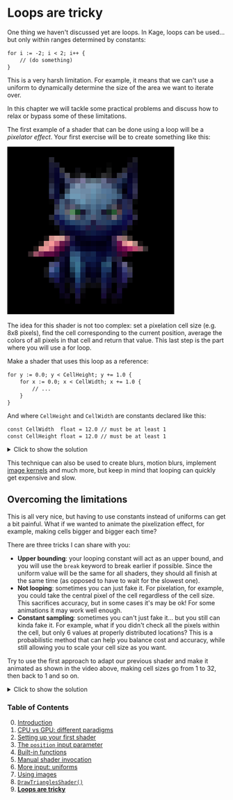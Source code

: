 # Loops are tricky

One thing we haven't discussed yet are loops. In Kage, loops can be used... but only within ranges determined by constants:
```Golang
for i := -2; i < 2; i++ {
	// (do something)
}
```

This is a very harsh limitation. For example, it means that we can't use a uniform to dynamically determine the size of the area we want to iterate over.

In this chapter we will tackle some practical problems and discuss how to relax or bypass some of these limitations.

The first example of a shader that can be done using a loop will be a *pixelator effect*. Your first exercise will be to create something like this:

![](https://github.com/tinne26/kage-desk/blob/main/img/pixelated_creature.png?raw=true)

The idea for this shader is not too complex: set a pixelation cell size (e.g. 8x8 pixels), find the cell corresponding to the current position, average the colors of all pixels in that cell and return that value. This last step is the part where you will use a for loop.

Make a shader that uses this loop as a reference:
```Golang
for y := 0.0; y < CellHeight; y += 1.0 {
	for x := 0.0; x < CellWidth; x += 1.0 {
		// ...
	}
}
```

And where `CellHeight` and `CellWidth` are constants declared like this:
```Golang
const CellWidth  float = 12.0 // must be at least 1
const CellHeight float = 12.0 // must be at least 1
```

<details>
<summary>Click to show the solution</summary>

```Golang
func Fragment(position vec4, _ vec2, _ vec4) vec4 {
	// find the position of the cell we are working on
	baseX := floor(position.x/CellWidth)*CellWidth
	baseY := floor(position.y/CellHeight)*CellHeight

	// iterate the pixelization cell
	colorAcc := vec4(0.0) // color accumulator
	for y := 0.0; y < CellHeight; y += 1.0 {
		for x := 0.0; x < CellWidth; x += 1.0 {
			pixCoords := vec2(baseX + x, baseY + y)
			colorAcc += imageColorAtPixel(pixCoords)
		}
	}

	// divide the color to average it
	return colorAcc/(CellWidth*CellHeight)
}
```
</details>

This technique can also be used to create blurs, motion blurs, implement [image kernels](https://setosa.io/ev/image-kernels/) and much more, but keep in mind that looping can quickly get expensive and slow.

## Overcoming the limitations

This is all very nice, but having to use constants instead of uniforms can get a bit painful. What if we wanted to animate the pixelization effect, for example, making cells bigger and bigger each time?



There are three tricks I can share with you:
- **Upper bounding**: your looping constant will act as an upper bound, and you will use the `break` keyword to break earlier if possible. Since the uniform value will be the same for all shaders, they should all finish at the same time (as opposed to have to wait for the slowest one).
- **Not looping**: sometimes you can just fake it. For pixelation, for example, you could take the central pixel of the cell regardless of the cell size. This sacrifices accuracy, but in some cases it's may be ok! For some animations it may work well enough.
- **Constant sampling**: sometimes you can't just fake it... but you still can kinda fake it. For example, what if you didn't check all the pixels within the cell, but only 6 values at properly distributed locations? This is a probabilistic method that can help you balance cost and accuracy, while still allowing you to scale your cell size as you want.

Try to use the first approach to adapt our previous shader and make it animated as shown in the video above, making cell sizes go from 1 to 32, then back to 1 and so on.

<details>
<summary>Click to show the solution</summary>

```Golang
var CellSize float // uniform: max value is MaxCellSize
const MaxCellSize float = 32.0

func Fragment(position vec4, _ vec2, _ vec4) vec4 {
	// find the position of the cell we are working on
	baseX := floor(position.x/CellSize)*CellSize
	baseY := floor(position.y/CellSize)*CellSize

	// iterate the pixelization cell
	colorAcc := vec4(0.0) // color accumulator
	for y := 0.0; y < MaxCellSize; y += 1.0 {
		if y >= CellSize { break }
		for x := 0.0; x < MaxCellSize; x += 1.0 {
			if x >= CellSize { break }
			pixCoords := vec2(baseX + x, baseY + y)
			colorAcc += imageColorAtPixel(pixCoords)
		}
	}

	// divide the color to average it
	return colorAcc/(CellSize*CellSize)
}
```
*(Full program available at [examples/intro/pixelize-anim](https://github.com/tinne26/kage-desk/blob/main/examples/intro/pixelize-anim))*

With this shader, if you open up your GPU software monitor you will already be able to observe that when the cell sizes increase, the GPU load also increases, creating a sine wave of GPU load over time. This shader can still be optimized by manually inlining the helper function, moving the reused values outside the loop and computing the texture coordinates as fixed deltas before entering the loop. With this we can avoid the divisions in the inner part of the loop and get a performance improvement somewhere between 15-20%. The optimized code can be found at [examples/intro/pixelize-anim-opt](https://github.com/tinne26/kage-desk/blob/main/examples/intro/pixelize-anim-opt), but it requires you to have read the [appendix explaining texels](https://github.com/tinne26/kage-desk/blob/main/tutorials/intro/appx_texels.md) to really understand everything that's going on. This is offered as an optimization exercise, but it's not part of the main tutorial (optimization is not one of the goals of the introduction).
</details>


### Table of Contents
<!-- Next up: [#9](https://github.com/tinne26/kage-desk/blob/main/tutorials/intro/09_loops.md). -->

0. [Introduction](https://github.com/tinne26/kage-desk/blob/main/tutorials/intro/00_introduction.md)
1. [CPU vs GPU: different paradigms](https://github.com/tinne26/kage-desk/blob/main/tutorials/intro/01_cpu_vs_gpu.md)
2. [Setting up your first shader](https://github.com/tinne26/kage-desk/blob/main/tutorials/intro/02_shader_setup.md)
3. [The `position` input parameter](https://github.com/tinne26/kage-desk/blob/main/tutorials/intro/03_position_input.md)
4. [Built-in functions](https://github.com/tinne26/kage-desk/blob/main/tutorials/intro/04_built_in_functions.md)
5. [Manual shader invocation](https://github.com/tinne26/kage-desk/blob/main/tutorials/intro/05_invoke_shader.md)
6. [More input: uniforms](https://github.com/tinne26/kage-desk/blob/main/tutorials/intro/06_uniforms.md)
7. [Using images](https://github.com/tinne26/kage-desk/blob/main/tutorials/intro/07_images.md)
8. [`DrawTrianglesShader()`](https://github.com/tinne26/kage-desk/blob/main/tutorials/intro/08_triangles.md)
9. [**Loops are tricky**](https://github.com/tinne26/kage-desk/blob/main/tutorials/intro/09_loops.md)
